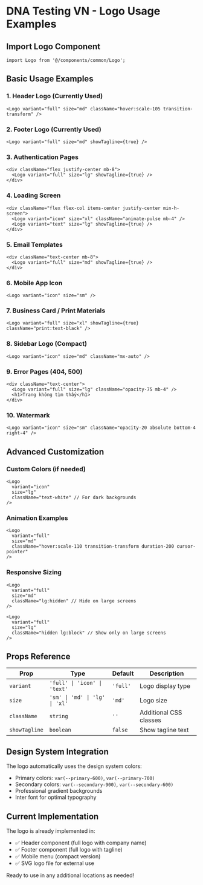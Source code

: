# DNA Testing VN - Logo Usage Examples

## Import Logo Component
```tsx
import Logo from '@/components/common/Logo';
```

## Basic Usage Examples

### 1. Header Logo (Currently Used)
```tsx
<Logo variant="full" size="md" className="hover:scale-105 transition-transform" />
```

### 2. Footer Logo (Currently Used) 
```tsx
<Logo variant="full" size="md" showTagline={true} />
```

### 3. Authentication Pages
```tsx
<div className="flex justify-center mb-8">
  <Logo variant="full" size="lg" showTagline={true} />
</div>
```

### 4. Loading Screen
```tsx
<div className="flex flex-col items-center justify-center min-h-screen">
  <Logo variant="icon" size="xl" className="animate-pulse mb-4" />
  <Logo variant="text" size="lg" showTagline={true} />
</div>
```

### 5. Email Templates
```tsx
<div className="text-center mb-8">
  <Logo variant="full" size="md" showTagline={true} />
</div>
```

### 6. Mobile App Icon
```tsx
<Logo variant="icon" size="sm" />
```

### 7. Business Card / Print Materials
```tsx
<Logo variant="full" size="xl" showTagline={true} className="print:text-black" />
```

### 8. Sidebar Logo (Compact)
```tsx
<Logo variant="icon" size="md" className="mx-auto" />
```

### 9. Error Pages (404, 500)
```tsx
<div className="text-center">
  <Logo variant="full" size="lg" className="opacity-75 mb-4" />
  <h1>Trang không tìm thấy</h1>
</div>
```

### 10. Watermark
```tsx
<Logo variant="icon" size="sm" className="opacity-20 absolute bottom-4 right-4" />
```

## Advanced Customization

### Custom Colors (if needed)
```tsx
<Logo 
  variant="icon" 
  size="lg" 
  className="text-white" // For dark backgrounds
/>
```

### Animation Examples
```tsx
<Logo 
  variant="full" 
  size="md" 
  className="hover:scale-110 transition-transform duration-200 cursor-pointer"
/>
```

### Responsive Sizing
```tsx
<Logo 
  variant="full" 
  size="md" 
  className="lg:hidden" // Hide on large screens
/>

<Logo 
  variant="full" 
  size="lg" 
  className="hidden lg:block" // Show only on large screens
/>
```

## Props Reference

| Prop | Type | Default | Description |
|------|------|---------|-------------|
| `variant` | `'full' \| 'icon' \| 'text'` | `'full'` | Logo display type |
| `size` | `'sm' \| 'md' \| 'lg' \| 'xl'` | `'md'` | Logo size |
| `className` | `string` | `''` | Additional CSS classes |
| `showTagline` | `boolean` | `false` | Show tagline text |

## Design System Integration

The logo automatically uses the design system colors:
- Primary colors: `var(--primary-600)`, `var(--primary-700)`
- Secondary colors: `var(--secondary-900)`, `var(--secondary-600)`
- Professional gradient backgrounds
- Inter font for optimal typography

## Current Implementation

The logo is already implemented in:
- ✅ Header component (full logo with company name)
- ✅ Footer component (full logo with tagline)
- ✅ Mobile menu (compact version)
- ✅ SVG logo file for external use

Ready to use in any additional locations as needed!
